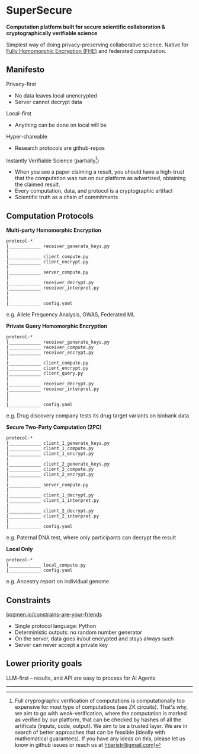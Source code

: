 # SuperSecure

**Computation platform built for secure scientific collaboration & cryptographically verifiable science**

Simplest way of doing privacy-preserving collaborative science. Native for [Fully Homomorphic Encryption (FHE)](https://vitalik.eth.limo/general/2020/07/20/homomorphic.html) and federated computation.

## Manifesto
Privacy-first
- No data leaves local unencrypted
- Server cannot decrypt data

Local-first
- Anything can be done on local will be
  
Hyper-shareable
- Research protocols are github-repos

Instantly Verifiable Science (partially[^1])
- When you see a paper claiming a result, you should have a high-trust that the computation was run on our platform as advertised, obtaining the claimed result.
- Every computation, data, and protocol is a cryptographic artifact
- Scientific truth as a chain of commitments


## Computation Protocols
**Multi-party Homomorphic Encryption**
```
protocol-*
|____________ receiver_generate_keys.py
|
|____________ client_compute.py
|____________ client_encrypt.py
|
|____________ server_compute.py
|
|____________ receiver_decrypt.py
|____________ receiver_interpret.py
|
|
|____________ config.yaml
```
e.g. Allele Frequency Analysis, GWAS, Federated ML 

**Private Query Homomorphic Encryption**
```
protocol-*
|____________ receiver_generate_keys.py
|____________ receiver_compute.py
|____________ receiver_encrypt.py
|
|____________ client_compute.py
|____________ client_encrypt.py
|____________ client_query.py
|
|____________ receiver_decrypt.py
|____________ receiver_interpret.py
|
|
|____________ config.yaml
```
e.g. Drug discovery company tests its drug target variants on biobank data

**Secure Two-Party Computation (2PC)**
```
protocol-*
|____________ client_1_generate_keys.py
|____________ client_1_compute.py
|____________ client_1_encrypt.py
|
|____________ client_2_generate_keys.py
|____________ client_2_compute.py
|____________ client_2_encrypt.py
|
|____________ server_compute.py
|
|____________ client_1_decrypt.py
|____________ client_1_interpret.py
|
|____________ client_2_decrypt.py
|____________ client_2_interpret.py
|
|____________ config.yaml
```
e.g. Paternal DNA test, where only participants can decrypt the result

**Local Only**
```
protocol-*
|____________ local_compute.py
|____________ config.yaml
```
e.g. Ancestry report on individual genome


## Constraints
[bozmen.io/constrains-are-your-friends](https://bozmen.io/constrains-are-your-friends)
- Single protocol language: Python
- Deterministic outputs: no random number generator
- On the server, data goes in/out encrypted and stays always such
- Server can never accept a private key



## Lower priority goals
LLM-first
– results, and API are easy to process for AI Agents



---
[^1]: Full cryprographic verification of computations is computationally too expensive for most type of computations (see ZK circuits). That's why, we aim to go with weak-verification, where the computation is marked as verified by our platform, that can be checked by hashes of all the artificats (inputs, code, output). We aim to be a trusted layer. We are in search of better approaches that can be feasible (ideally with mathematical guarantees). If you have any ideas on this, please let us know in github issues or reach us at hbaristr@gmail.com!
